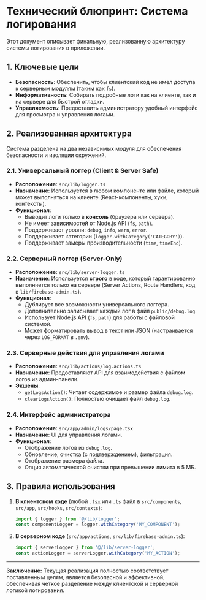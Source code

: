 # Технический блюпринт: Система логирования

Этот документ описывает финальную, реализованную архитектуру системы логирования в приложении.

## 1. Ключевые цели

- **Безопасность**: Обеспечить, чтобы клиентский код не имел доступа к серверным модулям (таким как `fs`).
- **Информативность**: Собирать подробные логи как на клиенте, так и на сервере для быстрой отладки.
- **Управляемость**: Предоставить администратору удобный интерфейс для просмотра и управления логами.

## 2. Реализованная архитектура

Система разделена на два независимых модуля для обеспечения безопасности и изоляции окружений.

### 2.1. Универсальный логгер (Client & Server Safe)

- **Расположение**: `src/lib/logger.ts`
- **Назначение**: Используется в любом компоненте или файле, который может выполняться на клиенте (React-компоненты, хуки, контексты).
- **Функционал**:
    - Выводит логи только в **консоль** (браузера или сервера).
    - Не имеет зависимостей от Node.js API (`fs`, `path`).
    - Поддерживает уровни: `debug`, `info`, `warn`, `error`.
    - Поддерживает категории (`logger.withCategory('CATEGORY')`).
    - Поддерживает замеры производительности (`time`, `timeEnd`).

### 2.2. Серверный логгер (Server-Only)

- **Расположение**: `src/lib/server-logger.ts`
- **Назначение**: Используется **строго** в коде, который гарантированно выполняется только на сервере (Server Actions, Route Handlers, код в `lib/firebase-admin.ts`).
- **Функционал**:
    - Дублирует все возможности универсального логгера.
    - Дополнительно записывает каждый лог в файл `public/debug.log`.
    - Использует Node.js API (`fs`, `path`) для работы с файловой системой.
    - Может форматировать вывод в текст или JSON (настраивается через `LOG_FORMAT` в `.env`).

### 2.3. Серверные действия для управления логами

- **Расположение**: `src/lib/actions/log.actions.ts`
- **Назначение**: Предоставляют API для взаимодействия с файлом логов из админ-панели.
- **Экшены**:
    - `getLogsAction()`: Читает содержимое и размер файла `debug.log`.
    - `clearLogsAction()`: Полностью очищает файл `debug.log`.

### 2.4. Интерфейс администратора

- **Расположение**: `src/app/admin/logs/page.tsx`
- **Назначение**: UI для управления логами.
- **Функционал**:
    - Отображение логов из `debug.log`.
    - Обновление, очистка (с подтверждением), фильтрация.
    - Отображение размера файла.
    - Опция автоматической очистки при превышении лимита в 5 МБ.

## 3. Правила использования

1.  **В клиентском коде** (любой `.tsx` или `.ts` файл в `src/components`, `src/app`, `src/hooks`, `src/contexts`):
    ```typescript
    import { logger } from '@/lib/logger';
    const componentLogger = logger.withCategory('MY_COMPONENT');
    ```

2.  **В серверном коде** (`src/app/actions`, `src/lib/firebase-admin.ts`):
    ```typescript
    import { serverLogger } from '@/lib/server-logger';
    const actionLogger = serverLogger.withCategory('MY_ACTION');
    ```

---
**Заключение:** Текущая реализация полностью соответствует поставленным целям, является безопасной и эффективной, обеспечивая четкое разделение между клиентской и серверной логикой логирования.